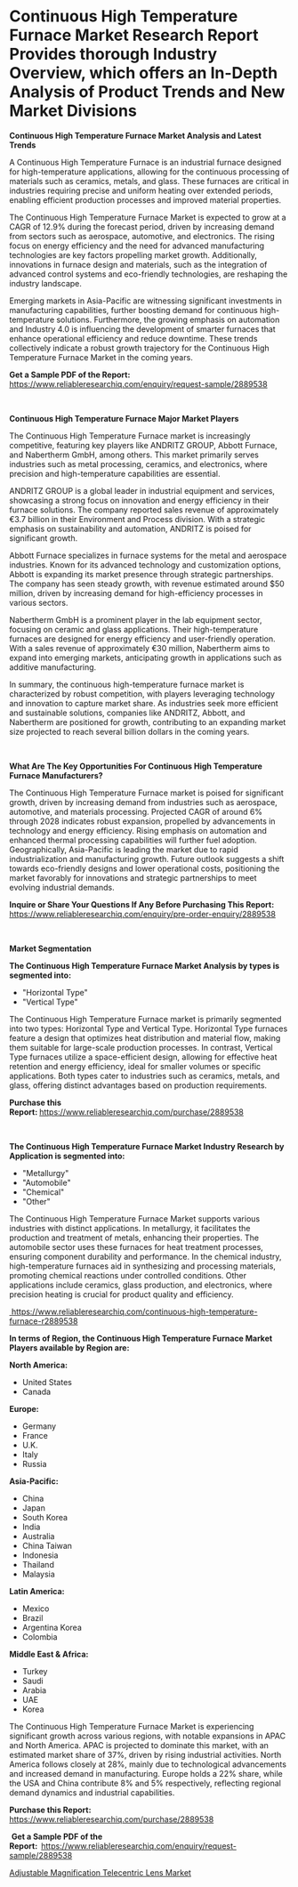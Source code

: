 <p><h1>Continuous High Temperature Furnace Market Research Report Provides thorough Industry Overview, which offers an In-Depth Analysis of Product Trends and New Market Divisions</h1></p><p><strong>Continuous High Temperature Furnace Market Analysis and Latest Trends</strong></p>
<p><p>A Continuous High Temperature Furnace is an industrial furnace designed for high-temperature applications, allowing for the continuous processing of materials such as ceramics, metals, and glass. These furnaces are critical in industries requiring precise and uniform heating over extended periods, enabling efficient production processes and improved material properties.</p><p>The Continuous High Temperature Furnace Market is expected to grow at a CAGR of 12.9% during the forecast period, driven by increasing demand from sectors such as aerospace, automotive, and electronics. The rising focus on energy efficiency and the need for advanced manufacturing technologies are key factors propelling market growth. Additionally, innovations in furnace design and materials, such as the integration of advanced control systems and eco-friendly technologies, are reshaping the industry landscape.</p><p>Emerging markets in Asia-Pacific are witnessing significant investments in manufacturing capabilities, further boosting demand for continuous high-temperature solutions. Furthermore, the growing emphasis on automation and Industry 4.0 is influencing the development of smarter furnaces that enhance operational efficiency and reduce downtime. These trends collectively indicate a robust growth trajectory for the Continuous High Temperature Furnace Market in the coming years.</p></p>
<p><strong>Get a Sample PDF of the Report:&nbsp;</strong> <a href="https://www.reliableresearchiq.com/enquiry/request-sample/2889538?utm_campaign=3279&utm_medium=2&utm_source=Github&utm_content=ia&utm_term=14032025&utm_id=continuous-high-temperature-furnace">https://www.reliableresearchiq.com/enquiry/request-sample/2889538</a></p>
<p>&nbsp;</p>
<p><strong>Continuous High Temperature Furnace Major Market Players</strong></p>
<p><p>The Continuous High Temperature Furnace market is increasingly competitive, featuring key players like ANDRITZ GROUP, Abbott Furnace, and Nabertherm GmbH, among others. This market primarily serves industries such as metal processing, ceramics, and electronics, where precision and high-temperature capabilities are essential.</p><p>ANDRITZ GROUP is a global leader in industrial equipment and services, showcasing a strong focus on innovation and energy efficiency in their furnace solutions. The company reported sales revenue of approximately €3.7 billion in their Environment and Process division. With a strategic emphasis on sustainability and automation, ANDRITZ is poised for significant growth.</p><p>Abbott Furnace specializes in furnace systems for the metal and aerospace industries. Known for its advanced technology and customization options, Abbott is expanding its market presence through strategic partnerships. The company has seen steady growth, with revenue estimated around $50 million, driven by increasing demand for high-efficiency processes in various sectors.</p><p>Nabertherm GmbH is a prominent player in the lab equipment sector, focusing on ceramic and glass applications. Their high-temperature furnaces are designed for energy efficiency and user-friendly operation. With a sales revenue of approximately €30 million, Nabertherm aims to expand into emerging markets, anticipating growth in applications such as additive manufacturing.</p><p>In summary, the continuous high-temperature furnace market is characterized by robust competition, with players leveraging technology and innovation to capture market share. As industries seek more efficient and sustainable solutions, companies like ANDRITZ, Abbott, and Nabertherm are positioned for growth, contributing to an expanding market size projected to reach several billion dollars in the coming years.</p></p>
<p>&nbsp;</p>
<p><strong>What Are The Key Opportunities For Continuous High Temperature Furnace Manufacturers?</strong></p>
<p><p>The Continuous High Temperature Furnace market is poised for significant growth, driven by increasing demand from industries such as aerospace, automotive, and materials processing. Projected CAGR of around 6% through 2028 indicates robust expansion, propelled by advancements in technology and energy efficiency. Rising emphasis on automation and enhanced thermal processing capabilities will further fuel adoption. Geographically, Asia-Pacific is leading the market due to rapid industrialization and manufacturing growth. Future outlook suggests a shift towards eco-friendly designs and lower operational costs, positioning the market favorably for innovations and strategic partnerships to meet evolving industrial demands.</p></p>
<p><strong>Inquire or Share Your Questions If Any Before Purchasing This Report:</strong> <a href="https://www.reliableresearchiq.com/enquiry/pre-order-enquiry/2889538?utm_campaign=3279&utm_medium=2&utm_source=Github&utm_content=ia&utm_term=14032025&utm_id=continuous-high-temperature-furnace">https://www.reliableresearchiq.com/enquiry/pre-order-enquiry/2889538</a></p>
<p>&nbsp;</p>
<p><strong>Market Segmentation</strong></p>
<p><strong>The Continuous High Temperature Furnace Market Analysis by types is segmented into:</strong></p>
<p><ul><li>"Horizontal Type"</li><li>"Vertical Type"</li></ul></p>
<p><p>The Continuous High Temperature Furnace market is primarily segmented into two types: Horizontal Type and Vertical Type. Horizontal Type furnaces feature a design that optimizes heat distribution and material flow, making them suitable for large-scale production processes. In contrast, Vertical Type furnaces utilize a space-efficient design, allowing for effective heat retention and energy efficiency, ideal for smaller volumes or specific applications. Both types cater to industries such as ceramics, metals, and glass, offering distinct advantages based on production requirements.</p></p>
<p><strong>Purchase this Report:&nbsp;</strong><a href="https://www.reliableresearchiq.com/purchase/2889538?utm_campaign=3279&utm_medium=2&utm_source=Github&utm_content=ia&utm_term=14032025&utm_id=continuous-high-temperature-furnace">https://www.reliableresearchiq.com/purchase/2889538</a></p>
<p>&nbsp;</p>
<p><strong>The Continuous High Temperature Furnace Market Industry Research by Application is segmented into:</strong></p>
<p><ul><li>"Metallurgy"</li><li>"Automobile"</li><li>"Chemical"</li><li>"Other"</li></ul></p>
<p><p>The Continuous High Temperature Furnace Market supports various industries with distinct applications. In metallurgy, it facilitates the production and treatment of metals, enhancing their properties. The automobile sector uses these furnaces for heat treatment processes, ensuring component durability and performance. In the chemical industry, high-temperature furnaces aid in synthesizing and processing materials, promoting chemical reactions under controlled conditions. Other applications include ceramics, glass production, and electronics, where precision heating is crucial for product quality and efficiency.</p></p>
<p><a href="https://www.reliableresearchiq.com/continuous-high-temperature-furnace-r2889538?utm_campaign=3279&utm_medium=2&utm_source=Github&utm_content=ia&utm_term=14032025&utm_id=continuous-high-temperature-furnace">&nbsp;https://www.reliableresearchiq.com/continuous-high-temperature-furnace-r2889538</a></p>
<p><strong>In terms of Region, the Continuous High Temperature Furnace Market Players available by Region are:</strong></p>
<p>
    <p> <strong> North America: </strong>
        <ul>
            <li>United States</li>
            <li>Canada</li>
        </ul>
        </p> 
    <p> <strong> Europe: </strong>
        <ul>
            <li>Germany</li>
            <li>France</li>
            <li>U.K.</li>
            <li>Italy</li>
            <li>Russia</li>
        </ul>
        </p> 
    <p> <strong> Asia-Pacific: </strong>
        <ul>
            <li>China</li>
            <li>Japan</li>
            <li>South Korea</li>
            <li>India</li>
            <li>Australia</li>
            <li>China Taiwan</li>
            <li>Indonesia</li>
            <li>Thailand</li>
            <li>Malaysia</li>
        </ul>
        </p> 
    <p> <strong> Latin America: </strong>
        <ul>
            <li>Mexico</li>
            <li>Brazil</li>
            <li>Argentina Korea</li>
            <li>Colombia</li>
        </ul>
        </p> 
    <p> <strong> Middle East & Africa: </strong>
        <ul>
            <li>Turkey</li>
            <li>Saudi</li>
            <li>Arabia</li>
            <li>UAE</li>
            <li>Korea</li>
        </ul>
    </p>
    </p>
<p><p>The Continuous High Temperature Furnace Market is experiencing significant growth across various regions, with notable expansions in APAC and North America. APAC is projected to dominate this market, with an estimated market share of 37%, driven by rising industrial activities. North America follows closely at 28%, mainly due to technological advancements and increased demand in manufacturing. Europe holds a 22% share, while the USA and China contribute 8% and 5% respectively, reflecting regional demand dynamics and industrial capabilities.</p></p>
<p><strong>Purchase this Report: </strong><a href="https://www.reliableresearchiq.com/purchase/2889538?utm_campaign=3279&utm_medium=2&utm_source=Github&utm_content=ia&utm_term=14032025&utm_id=continuous-high-temperature-furnace">https://www.reliableresearchiq.com/purchase/2889538</a></p>
<p>&nbsp;<strong>Get a Sample PDF of the Report:&nbsp;&nbsp;</strong><a href="https://www.reliableresearchiq.com/enquiry/request-sample/2889538?utm_campaign=3279&utm_medium=2&utm_source=Github&utm_content=ia&utm_term=14032025&utm_id=continuous-high-temperature-furnace">https://www.reliableresearchiq.com/enquiry/request-sample/2889538</a></p>
<p><strong></strong></p>
<p><p><a href="https://github.com/felishtimoti/Market-Research-Report-List-1/blob/main/adjustable-magnification-telecentric-lens-market.md?utm_campaign=3279&utm_medium=2&utm_source=Github&utm_content=ia&utm_term=14032025&utm_id=continuous-high-temperature-furnace">Adjustable Magnification Telecentric Lens Market</a></p></p>